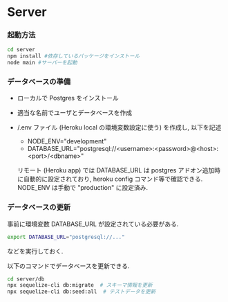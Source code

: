 # Server

### 起動方法

```bash
cd server
npm install #依存しているパッケージをインストール
node main #サーバーを起動
```

### データベースの準備
- ローカルで Postgres をインストール
- 適当な名前でユーザとデータベースを作成
- /.env ファイル (Heroku local の環境変数設定に使う) を作成し, 以下を記述
    - NODE_ENV="development"
    - DATABASE_URL="postgresql://&lt;username&gt;:&lt;password&gt;@&lt;host&gt;:&lt;port&gt;/&lt;dbname&gt;"

    リモート (Heroku app) では DATABASE_URL は postgres アドオン追加時に自動的に設定されており, heroku config コマンド等で確認できる.  
    NODE_ENV は手動で "production" に設定済み.

### データベースの更新
事前に環境変数 DATABASE_URL が設定されている必要がある.
```bash
export DATABASE_URL="postgresql://..."
```
などを実行しておく.

以下のコマンドでデータベースを更新できる.
```bash
cd server/db
npx sequelize-cli db:migrate  # スキーマ情報を更新
npx sequelize-cli db:seed:all  # テストデータを更新
```
